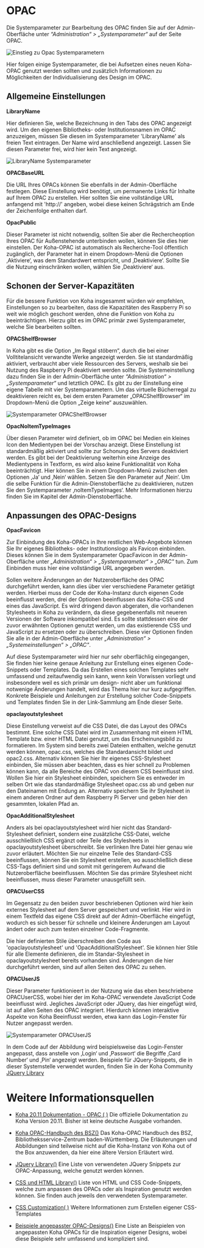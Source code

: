 

# OPAC

Die Systemparameter zur Bearbeitung des OPAC finden Sie auf der Admin-Oberfläche unter *“Administration“ > „Systemparameter“* auf der Seite OPAC.   

![Einstieg zu Opac Systemparametern ](../../Images/OPAC_start.PNG)

Hier folgen einige Systemparameter, die bei Aufsetzen eines neuen Koha-OPAC genutzt werden sollten und zusätzlich Informationen zu Möglichkeiten der Individualisierung des Design im OPAC.

## Allgemeine Einstellungen

**LibraryName**

Hier definieren Sie, welche Bezeichnung in den Tabs des OPAC angezeigt wird. Um den eigenen Bibliotheks- oder Institutionsnamen im OPAC anzuzeigen, müssen Sie diesen im Systemparameter 'LibraryName' als freien Text eintragen. Der Name wird anschließend angezeigt. Lassen Sie diesen Parameter frei, wird hier kein Text angezeigt.  

![LibraryName Systemparameter](../../Images/OPAC_libraryName.PNG)

**OPACBaseURL**
 
Die URL Ihres OPACs können Sie ebenfalls in der Admin-Oberfläche festlegen.  Diese Einstellung wird benötigt, um permanente Links für Inhalte auf Ihrem OPAC zu erstellen. Hier sollten Sie eine vollständige URL anfangend mit 'http://' angeben, wobei diese keinen Schrägstrich am Ende der Zeichenfolge enthalten darf.

**OpacPublic**

Dieser Parameter ist nicht notwendig, sollten Sie aber die Rechercheoption Ihres OPAC für Außenstehende unterbinden wollen, können Sie dies hier einstellen. Der Koha-OPAC ist automatisch als Recherche-Tool öffentlich zugänglich, der Parameter hat in einem Dropdown-Menü die Optionen ‚Aktiviere‘, was dem Standardwert entspricht, und ‚Deaktiviere‘. Sollte Sie die Nutzung einschränken wollen, wählen Sie ‚Deaktiviere‘ aus. 

## Schonen der Server-Kapazitäten

Für die bessere Funktion von Koha insgesammt würden wir empfehlen, Einstellungen so zu bearbeiten, dass die Kapazitäten des Raspberry Pi so weit wie möglich geschont werden, ohne die Funktion von Koha zu beeinträchtigen. Hierzu gibt es im OPAC primär zwei Systemparameter, welche Sie bearbeiten sollten.

**OPACShelfBrowser**

In Koha gibt es die Option „Im Regal stöbern“, durch die bei einer Volltitelansicht verwandte Werke angezeigt werden. Sie ist standardmäßig aktiviert, verbraucht aber viele Ressourcen des Servers, weshalb sie bei Nutzung des Raspberry Pi deaktiviert werden sollte.
Die Systemeinstellung dazu finden Sie in der Admin-Oberfläche unter *“Administration“ > „Systemparameter“* und letztlich OPAC. Es gibt zu der Einstellung eine eigene Tabelle mit vier Systemparametern. Um das virtuelle Bücherregal zu deaktivieren reicht es, bei dem ersten Parameter „OPACShelfBrowser“ im Dropdown-Menü die Option „Zeige keine“ auszuwählen.  

![Systemparameter OPACShelfBrowser](../../Images/OPAC_shelfBrowser.PNG)

**OpacNoItemTypeImages**

Über diesen Parameter wird definiert, ob im OPAC bei Medien ein kleines Icon den Medientypen bei der Vorschau anzeigt. Diese Einstellung ist standardmäßig aktiviert und sollte zur Schonung des Servers deaktiviert werden. Es gibt bei der Deaktivierung weiterhin eine Anzeige des Medientypens in Textform, es wird also keine Funktionalität von Koha beeinträchtigt.
Hier können Sie in einem Dropdown-Menü zwischen den Optionen ‚Ja‘ und ‚Nein‘ wählen. Setzen Sie den Parameter auf ‚Nein‘. 
Um die selbe Funktion für die Admin-Dienstoberfläche zu deaktivieren, nutzen Sie den Systemparameter ‚noItemTypeImages‘. Mehr Informationen hierzu finden Sie im Kapitel der Admin-Dienstoberfläche.

## Anpassungen des OPAC-Designs

**OpacFavicon**

Zur Einbindung des Koha-OPACs in Ihre restlichen Web-Angebote können Sie Ihr eigenes Bibliotheks- oder Institutionslogo als Favicon einbinden. Dieses können Sie in dem Systemparameter OpacFavicon in der Admin-Oberfläche unter *„Administration“ > „Systemparameter“ > „OPAC"* tun. Zum Einbinden muss hier eine vollständige URL angegeben werden.

Sollen weitere Änderungen an der Nutzeroberfläche des OPAC durchgeführt werden, kann dies über vier verschiedene Parameter getätigt werden. Hierbei muss der Code der Koha-Instanz durch eigenen Code beeinflusst werden, drei der Optionen beeinflussen das Koha-CSS und eines das JavaScript. Es wird dringend davon abgeraten, die vorhandenen Stylesheets in Koha zu verändern, da diese gegebenenfalls mit neueren Versionen der Software inkompatibel sind. Es sollte stattdessen eine der zuvor erwähnten Optionen genutzt werden, um das existierende CSS und JavaScript zu ersetzen oder zu überschreiben.
Diese vier Optionen finden Sie alle in der Admin-Oberfläche unter *„Administration“ > „Systemeinstellungen“ > „OPAC"*.

Auf diese Systemparameter wird hier nur sehr oberflächlig eingegangen, Sie finden hier keine genaue Anleitung zur Erstellung eines eigenen Code-Snippets oder Templates. Da das Erstellen eines solchen Templates sehr umfassend und zeitaufwendig sein kann, wenn kein Vorwissen vorliegt und insbesondere weil es sich primär um design- nicht aber um funktional notwenige Änderungen handelt, wird das Thema hier nur kurz aufgegriffen. Konkrete Beispiele und Anleitungen zur Erstellung solcher Code-Snippets und Templates finden Sie in der Link-Sammlung am Ende dieser Seite.

**opaclayoutstylesheet**

Diese Einstellung verweist auf die CSS Datei, die das Layout des OPACs bestimmt. Eine solche CSS Datei wird im Zusammenhang mit einem HTML Template bzw. einer HTML Datei genutzt, um das Erscheinungsbild zu formatieren. Im System sind bereits zwei Dateien enthalten, welche genutzt werden können, opac.css, welches die Standardansicht bildet und opac2.css. Alternativ können Sie hier Ihr eigenes CSS-Stylesheet einbinden, Sie müssen aber beachten, dass es hier schnell zu Problemen können kann, da alle Bereiche des OPAC von diesem CSS  beeinflusst sind.
Wollen Sie hier ein Stylesheet einbinden, speichern Sie es entweder im selben Ort wie das standardmäßige Stylesheet opac.css ab und geben nur den Dateinamen mit Endung an. Alternativ speichern Sie ihr Stylesheet in einem anderen Ordner auf dem Raspberry Pi Server und geben hier den gesammten, lokalen Pfad an.

**OpacAdditionalStylesheet**

Anders als bei opaclayoutstylesheet wird hier nicht das Standard-Stylesheet definiert, sondern eine zusätzliche  CSS-Datei, welche ausschließlich CSS ergänzt oder Teile des Stylesheets in opaclayoutstylesheet überschreibt. Sie verlinken Ihre Datei hier genau wie zuvor erläutert.
Möchten Sie nur einzelne Teile des Standard-CSS beeinflussen, können Sie ein Stylesheet erstellen, wo ausschließlich diese CSS-Tags definiert sind und somit mit geringerem Aufwand die Nutzeroberfläche beeinflussen. Möchten Sie das primäre Stylesheet nicht beeinflussen, muss dieser Parameter unausgefüllt sein.

**OPACUserCSS**

Im Gegensatz zu den beiden zuvor beschriebenen Optionen wird hier kein externes Stylesheet auf dem Server gespeichert und verlinkt. Hier wird in einem Textfeld das eigene CSS direkt auf der Admin-Oberfläche eingefügt, wodurch es sich besser für schnelle und kleinere Änderungen am Layout ändert oder auch zum testen einzelner Code-Fragmente.

Die hier definierten Stile überschreiben den Code aus 'opaclayoutstylesheet' und 'OpacAdditionalStylesheet'. Sie können hier Stile für alle Elemente definieren, die im Standar-Stylesheet in opaclayoutstylesheet bereits vorhanden sind. Änderungen die hier durchgeführt werden, sind auf allen Seiten des OPAC zu sehen.

**OPACUserJS**

Dieser Parameter funktionieert in der Nutzung wie das eben beschriebene OPACUserCSS, wobei hier der im Koha-OPAC verwendete JavaScript Code beeinflusst wird. Jegliches JavaScript oder JQuery, das hier eingefügt wird, ist auf allen Seiten des OPAC integriert. 
Hierdurch können interaktive Aspekte von Koha Beeinflusst werden, etwa kann das Login-Fenster für Nutzer angepasst werden.  

![Systemparameter OPACUserJS ](../../Images/OPAC_userJS.PNG)

In dem Code auf der Abbildung wird beispielsweise das Login-Fenster angepasst, dass anstelle von ‚Login‘ und ‚Passwort‘ die Begriffe ‚Card Number‘ und ‚Pin‘ angezeigt werden. 
Beispiele für JQuery-Snippets, die in dieser Systemstelle verwendet wurden, finden Sie in der Koha Community [JQuery Library](http://wiki.koha-community.org/wiki/JQuery_Library)


# Weitere Informationsquellen

* <a href="https://koha-community.org/manual/20.11/en/html/opac.html">Koha 20.11 Dokumentation - OPAC (
)</a>
Die offizielle Dokumentation zu Koha Version 20.11. Bisher ist keine deutsche Ausgabe vorhanden.

* <a href="https://wiki.bsz-bw.de/pages/viewpage.action?pageId=17565617&preview=/17565617/3454472/3-18_OPAC-Textbausteine.pdf">Koha OPAC-Handbuch des BSZ()</a>
Das Koha-OPAC Handbuch des BSZ, Bibliotheksservice-Zentrum baden-Württemberg. Die Erläuterungen und Abbildungen sind teilweise nicht auf die Koha-Instanz von Koha out of the Box anzuwenden, da hier eine ältere Version Erläutert wird.

* <a href="http://wiki.koha-community.org/wiki/JQuery_Library">JQuery Library()</a>
Eine Liste von verwendeten JQuery Snippets zur OPAC-Anpassung, welche genutzt werden können.

* <a href="https://wiki.koha-community.org/wiki/HTML_%26_CSS_Library">CSS und HTML Library()</a>
Liste von HTML und CSS Code-Snippets, welche zum anpassen des OPACs oder als Inspiration genutzt werden können. Sie finden auch jeweils den verwendeten Systemparameter.

* <a href="https://wiki.koha-community.org/wiki/CSS_Customizations">CSS Customization(
)</a>
Weitere Informationen zum Erstellen eigener CSS-Templates

* <a href="https://wiki.koha-community.org/wiki/Gallery_of_customized_OPACs">Beispiele angepasster OPAC-Designs()</a>
Eine Liste an Beispielen von angepassten Koha OPACs für die Inspiration eigener Designs, wobei diese Beispiele sehr umfassend und kompliziert sind.